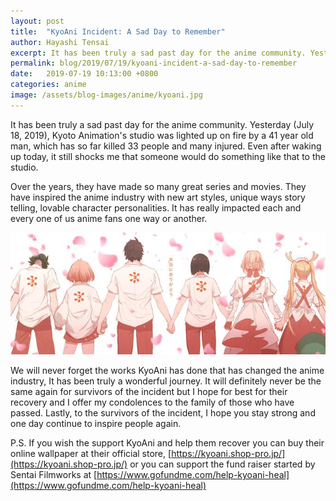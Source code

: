 ```yaml
---
layout: post
title:  "KyoAni Incident: A Sad Day to Remember"
author: Hayashi Tensai
excerpt: It has been truly a sad past day for the anime community. Yesterday (July 18, 2019), Kyoto Animation's studio was lighted up on fire by a 41 year old man, which has so far killed 33 people and many injured. Even after waking up today, it still shocks me that someone would do something like that to the studio. 
permalink: blog/2019/07/19/kyoani-incident-a-sad-day-to-remember
date:   2019-07-19 10:13:00 +0800
categories: anime
image: /assets/blog-images/anime/kyoani.jpg
---
```


It has been truly a sad past day for the anime community. Yesterday (July 18, 2019), Kyoto Animation's studio was lighted up on fire by a 41 year old man, which has so far killed 33 people and many injured. Even after waking up today, it still shocks me that someone would do something like that to the studio. 

Over the years, they have made so many great series and movies. They have inspired the anime industry with new art styles, unique ways story telling, lovable character personalities. It has really impacted each and every one of us anime fans one way or another.

![KyoAni-picture](/assets/blog-images/anime/kyoani.jpg)  

We will never forget the works KyoAni has done that has changed the anime industry, It has been truly a wonderful journey. It will definitely never be the same again for survivors of the incident but I hope for best for their recovery and I offer my condolences to the family of those who have passed. Lastly, to the survivors of the incident, I hope you stay strong and one day continue to inspire people again.

P.S. If you wish the support KyoAni and help them recover you can buy their online wallpaper at their official store, 
[https://kyoani.shop-pro.jp/](https://kyoani.shop-pro.jp/) 
or you can support the fund raiser started by Sentai Filmworks at 
[https://www.gofundme.com/help-kyoani-heal](https://www.gofundme.com/help-kyoani-heal)
